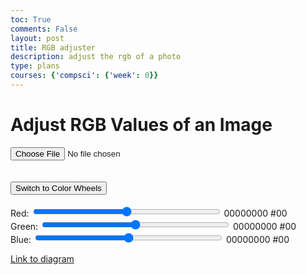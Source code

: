 ```yaml
---
toc: True
comments: False
layout: post
title: RGB adjuster
description: adjust the rgb of a photo
type: plans
courses: {'compsci': {'week': 0}}
---
```


<h1>Adjust RGB Values of an Image</h1>
<input type="file" id="imageInput" accept="image/*">
<br><br>
<canvas id="canvas"></canvas>
<br>
<button id="toggleMode">Switch to Color Wheels</button>
<br><br>

<!-- RGB Sliders -->
<div id="rgbSliders">
    <label for="redSlider">Red:</label>
    <input type="range" id="redSlider" class="slider" min="-255" max="255" value="0">
    <span id="redBinary">00000000</span>
    <span id="redHex">#00</span>
    <br>
    <label for="greenSlider">Green:</label>
    <input type="range" id="greenSlider" class="slider" min="-255" max="255" value="0">
    <span id="greenBinary">00000000</span>
    <span id="greenHex">#00</span>
    <br>
    <label for="blueSlider">Blue:</label>
    <input type="range" id="blueSlider" class="slider" min="-255" max="255" value="0">
    <span id="blueBinary">00000000</span>
    <span id="blueHex">#00</span>
    <br>
</div>

<!-- Color Wheels (Placeholder for Demonstration) -->
<div id="colorWheels" style="display:none;">
    <!-- Placeholder for color wheels -->
    <p>Red Color Wheel</p>
    <p>Green Color Wheel</p>
    <p>Blue Color Wheel</p>
</div>

<style>
    .slider {
        width: 300px;
    }
</style>
<script>
    let originalImageData = null;
    document.getElementById('imageInput').addEventListener('change', function(e) {
        const file = e.target.files[0];
        const reader = new FileReader();
        reader.onload = function(e) {
            const img = new Image();
            img.onload = function() {
                processImage(img);
            }
            img.src = e.target.result;
        }
        reader.readAsDataURL(file);
    });
    function processImage(img) {
        const canvas = document.getElementById('canvas');
        const ctx = canvas.getContext('2d');
        canvas.width = img.width;
        canvas.height = img.height;
        ctx.drawImage(img, 0, 0, img.width, img.height);
        originalImageData = ctx.getImageData(0, 0, canvas.width, canvas.height);
        document.getElementById('redSlider').addEventListener('input', updateImage);
        document.getElementById('greenSlider').addEventListener('input', updateImage);
        document.getElementById('blueSlider').addEventListener('input', updateImage);
        updateImage(); // Initial call to set binary and hex values
    }
    function updateImage() {
        const redChange = parseInt(document.getElementById('redSlider').value);
        const greenChange = parseInt(document.getElementById('greenSlider').value);
        const blueChange = parseInt(document.getElementById('blueSlider').value);
        document.getElementById('redBinary').textContent = decimalToBinary(redChange + 128);
        document.getElementById('greenBinary').textContent = decimalToBinary(greenChange + 128);
        document.getElementById('blueBinary').textContent = decimalToBinary(blueChange + 128);
        document.getElementById('redHex').textContent = decimalToHex(redChange + 128);
        document.getElementById('greenHex').textContent = decimalToHex(greenChange + 128);
        document.getElementById('blueHex').textContent = decimalToHex(blueChange + 128);
        const canvas = document.getElementById('canvas');
        const ctx = canvas.getContext('2d');
        const imageData = ctx.createImageData(originalImageData);
        for (let i = 0; i < imageData.data.length; i += 4) {
            imageData.data[i] = clamp(originalImageData.data[i] + redChange, 0, 255); // Red
            imageData.data[i + 1] = clamp(originalImageData.data[i + 1] + greenChange, 0, 255); // Green
            imageData.data[i + 2] = clamp(originalImageData.data[i + 2] + blueChange, 0, 255); // Blue
            imageData.data[i + 3] = originalImageData.data[i + 3]; // Alpha
        }
        ctx.putImageData(imageData, 0, 0);
    }
    function decimalToBinary(decimal) {
        return (parseInt(decimal).toString(2)).padStart(8, '0');
    }
    function decimalToHex(decimal) {
        return "#" + (parseInt(decimal).toString(16)).padStart(2, '0').toUpperCase();
    }
    function clamp(value, min, max) {
        return Math.min(Math.max(value, min), max);
    }

    // Toggle between sliders and color wheels
    document.getElementById('toggleMode').addEventListener('click', function() {
        let sliders = document.getElementById('rgbSliders');
        let wheels = document.getElementById('colorWheels');
        if (sliders.style.display === "none") {
            sliders.style.display = "block";
            wheels.style.display = "none";
            this.textContent = "Switch to Color Wheels";
        } else {
            sliders.style.display = "none";
            wheels.style.display = "block";
            this.textContent = "Switch to RGB Sliders";
        }
    });
</script>



[Link to diagram](https://www.canva.com/design/DAF0ZX4zNkI/DR0YYSGv-e8poyAj01OGEA/edit?utm_content=DAF0ZX4zNkI&utm_campaign=designshare&utm_medium=link2&utm_source=sharebutton)